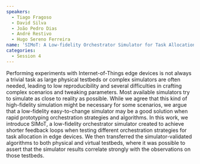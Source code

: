 ```yaml
---
speakers:
  - Tiago Fragoso
  - David Silva
  - João Pedro Dias
  - André Restivo
  - Hugo Sereno Ferreira 
name: 'SIMoT: A Low-fidelity Orchestrator Simulator for Task Allocation in IoT Devices'
categories:
  - Session 4
---
```



Performing experiments with Internet-of-Things edge devices is not always a trivial task as large physical testbeds or complex simulators are often needed, leading to low reproducibility and several difficulties in crafting complex scenarios and tweaking parameters. Most available simulators try to simulate as close to reality as possible. While we agree that this kind of high-fidelity simulation might be necessary for some scenarios, we argue that a low-fidelity easy-to-change simulator may be a good solution when rapid prototyping orchestration strategies and algorithms. In this work, we introduce SIMoT, a low-fidelity orchestrator simulator created to achieve shorter feedback loops when testing different orchestration strategies for task allocation in edge devices. We then transferred the simulator-validated algorithms to both physical and virtual testbeds, where it was possible to assert that the simulator results correlate strongly with the observations on those testbeds.

